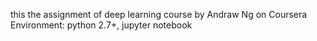 this the assignment of deep learning course by Andraw Ng on Coursera
Environment: python 2.7+, jupyter notebook

